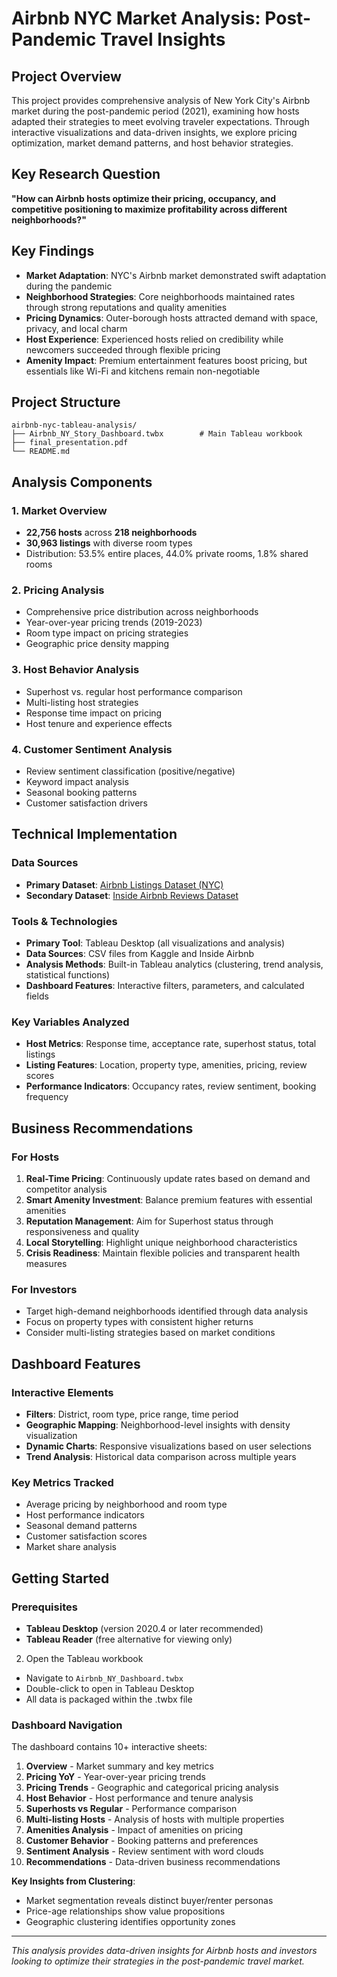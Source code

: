# Airbnb NYC Market Analysis: Post-Pandemic Travel Insights

## Project Overview

This project provides comprehensive analysis of New York City's Airbnb market during the post-pandemic period (2021), examining how hosts adapted their strategies to meet evolving traveler expectations. Through interactive visualizations and data-driven insights, we explore pricing optimization, market demand patterns, and host behavior strategies.

## Key Research Question

**"How can Airbnb hosts optimize their pricing, occupancy, and competitive positioning to maximize profitability across different neighborhoods?"**

## Key Findings

- **Market Adaptation**: NYC's Airbnb market demonstrated swift adaptation during the pandemic
- **Neighborhood Strategies**: Core neighborhoods maintained rates through strong reputations and quality amenities
- **Pricing Dynamics**: Outer-borough hosts attracted demand with space, privacy, and local charm
- **Host Experience**: Experienced hosts relied on credibility while newcomers succeeded through flexible pricing
- **Amenity Impact**: Premium entertainment features boost pricing, but essentials like Wi-Fi and kitchens remain non-negotiable

## Project Structure

```
airbnb-nyc-tableau-analysis/
├── Airbnb_NY_Story_Dashboard.twbx        # Main Tableau workbook
├── final_presentation.pdf
└── README.md
```

## Analysis Components

### 1. Market Overview
- **22,756 hosts** across **218 neighborhoods**
- **30,963 listings** with diverse room types
- Distribution: 53.5% entire places, 44.0% private rooms, 1.8% shared rooms

### 2. Pricing Analysis
- Comprehensive price distribution across neighborhoods
- Year-over-year pricing trends (2019-2023)
- Room type impact on pricing strategies
- Geographic price density mapping

### 3. Host Behavior Analysis
- Superhost vs. regular host performance comparison
- Multi-listing host strategies
- Response time impact on pricing
- Host tenure and experience effects

### 4. Customer Sentiment Analysis
- Review sentiment classification (positive/negative)
- Keyword impact analysis
- Seasonal booking patterns
- Customer satisfaction drivers

## Technical Implementation

### Data Sources
- **Primary Dataset**: [Airbnb Listings Dataset (NYC)](https://www.kaggle.com/datasets/mysarahmadbhat/airbnb-listings-reviews)
- **Secondary Dataset**: [Inside Airbnb Reviews Dataset](https://insideairbnb.com/get-the-data/)

### Tools & Technologies
- **Primary Tool**: Tableau Desktop (all visualizations and analysis)
- **Data Sources**: CSV files from Kaggle and Inside Airbnb
- **Analysis Methods**: Built-in Tableau analytics (clustering, trend analysis, statistical functions)
- **Dashboard Features**: Interactive filters, parameters, and calculated fields

### Key Variables Analyzed
- **Host Metrics**: Response time, acceptance rate, superhost status, total listings
- **Listing Features**: Location, property type, amenities, pricing, review scores
- **Performance Indicators**: Occupancy rates, review sentiment, booking frequency

## Business Recommendations

### For Hosts
1. **Real-Time Pricing**: Continuously update rates based on demand and competitor analysis
2. **Smart Amenity Investment**: Balance premium features with essential amenities
3. **Reputation Management**: Aim for Superhost status through responsiveness and quality
4. **Local Storytelling**: Highlight unique neighborhood characteristics
5. **Crisis Readiness**: Maintain flexible policies and transparent health measures

### For Investors
- Target high-demand neighborhoods identified through data analysis
- Focus on property types with consistent higher returns
- Consider multi-listing strategies based on market conditions

## Dashboard Features

### Interactive Elements
- **Filters**: District, room type, price range, time period
- **Geographic Mapping**: Neighborhood-level insights with density visualization
- **Dynamic Charts**: Responsive visualizations based on user selections
- **Trend Analysis**: Historical data comparison across multiple years

### Key Metrics Tracked
- Average pricing by neighborhood and room type
- Host performance indicators
- Seasonal demand patterns
- Customer satisfaction scores
- Market share analysis

## Getting Started

### Prerequisites
- **Tableau Desktop** (version 2020.4 or later recommended)
- **Tableau Reader** (free alternative for viewing only)

2. Open the Tableau workbook
- Navigate to `Airbnb_NY_Dashboard.twbx`
- Double-click to open in Tableau Desktop
- All data is packaged within the .twbx file

### Dashboard Navigation
The dashboard contains 10+ interactive sheets:
1. **Overview** - Market summary and key metrics
2. **Pricing YoY** - Year-over-year pricing trends
3. **Pricing Trends** - Geographic and categorical pricing analysis
4. **Host Behavior** - Host performance and tenure analysis
5. **Superhosts vs Regular** - Performance comparison
6. **Multi-listing Hosts** - Analysis of hosts with multiple properties
7. **Amenities Analysis** - Impact of amenities on pricing
8. **Customer Behavior** - Booking patterns and preferences
9. **Sentiment Analysis** - Review sentiment with word clouds
10. **Recommendations** - Data-driven business recommendations

**Key Insights from Clustering**:
- Market segmentation reveals distinct buyer/renter personas
- Price-age relationships show value propositions
- Geographic clustering identifies opportunity zones
---

*This analysis provides data-driven insights for Airbnb hosts and investors looking to optimize their strategies in the post-pandemic travel market.*
